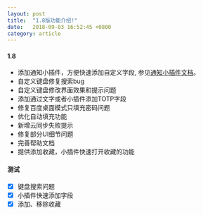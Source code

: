 ```yaml
---
layout: post
title:  "1.8版功能介绍!"
date:   2018-09-03 16:52:45 +0800
category: article 
---
```


#### 1.8

* 添加通知小插件，方便快速添加自定义字段, 参见[通知小插件文档](./today_extension_doc.md)。
* 自定义键盘修复搜索bug
* 自定义键盘修改界面效果和提示问题
* 添加通过文字或者小插件添加TOTP字段
* 修复百度桌面模式只填充密码问题
* 优化自动填充功能
* 新增云同步失败提示
* 修复部分UI细节问题
* 完善帮助文档
* 提供添加收藏，小插件快速打开收藏的功能


#### 测试

- [x] 键盘搜索问题
- [x] 小插件快速添加字段
- [x] 添加、移除收藏